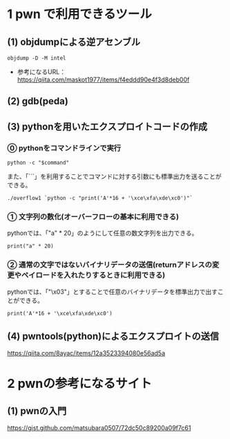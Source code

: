 # 1 pwn で利用できるツール
## (1) objdumpによる逆アセンブル
```
objdump -D -M intel
```
* 参考になるURL：https://qiita.com/maskot1977/items/f4eddd90e4f3d8deb00f
  
## (2) gdb(peda)


## (3) pythonを用いたエクスプロイトコードの作成
### ⓪ pythonをコマンドラインで実行
```
python -c "$command"
```
また、「`\``」を利用することでコマンドに対する引数にも標準出力を送ることができる。
```
./overflow1 `python -c "print('A'*16 + '\xce\xfa\xde\xc0')"`
```

### ① 文字列の数化(オーバーフローの基本に利用できる)
pythonでは、「"a" * 20」のようにして任意の数文字列を出力できる。
```
print("a" * 20)
```
### ② 通常の文字ではないバイナリデータの送信(returnアドレスの変更やペイロードを入れたりするときに利用できる)
pythonでは、「"\x03"」とすることで任意のバイナリデータを標準出力で出すことができる。
```
print('A'*16 + '\xce\xfa\xde\xc0')
```

## (4) pwntools(python)によるエクスプロイトの送信
https://qiita.com/8ayac/items/12a3523394080e56ad5a

# 2 pwnの参考になるサイト
## (1) pwnの入門
https://gist.github.com/matsubara0507/72dc50c89200a09f7c61

